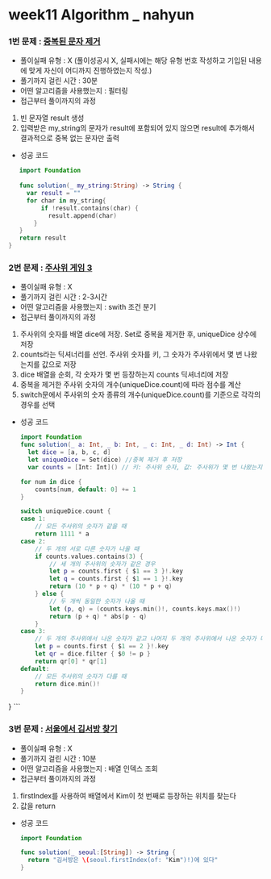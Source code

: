 # week11 Algorithm _ nahyun

### 1번 문제 : [중복된 문자 제거](https://school.programmers.co.kr/learn/courses/30/lessons/120888)
- 풀이실패 유형 : X (풀이성공시 X, 실패시에는 해당 유형 번호 작성하고 기입된 내용에 맞게 자신이 어디까지 진행하였는지 작성.)
- 풀기까지 걸린 시간 : 30분
- 어떤 알고리즘을 사용했는지 : 필터링
- 접근부터 풀이까지의 과정
1. 빈 문자열 result 생성
2. 입력받은 my_string의 문자가 result에 포함되어 있지 않으면 result에 추가해서 결과적으로 중복 없는 문자만 출력
- 성공 코드
 ```swift
    import Foundation
    
    func solution(_ my_string:String) -> String {
      var result = ""
      for char in my_string{
          if !result.contains(char) {
            result.append(char)
        }
    }
    return result
}
  ```

### 2번 문제 : [주사위 게임 3](https://school.programmers.co.kr/learn/courses/30/lessons/181916)
- 풀이실패 유형 : X
- 풀기까지 걸린 시간 : 2-3시간 
- 어떤 알고리즘을 사용했는지 : swith 조건 분기
- 접근부터 풀이까지의 과정 
1. 주사위의 숫자를 배열 dice에 저장. Set로 중복을 제거한 후, uniqueDice 상수에 저장
2. counts라는 딕셔너리를 선언. 주사위 숫자를 키, 그 숫자가 주사위에서 몇 번 나왔는지를 값으로 저장
3. dice 배열을 순회, 각 숫자가 몇 번 등장하는지 counts 딕셔너리에 저장
4. 중복을 제거한 주사위 숫자의 개수(uniqueDice.count)에 따라 점수를 계산
5. switch문에서 주사위의 숫자 종류의 개수(uniqueDice.count)를 기준으로 각각의 경우를 선택
- 성공 코드
    ```swift
    import Foundation
    func solution(_ a: Int, _ b: Int, _ c: Int, _ d: Int) -> Int {
      let dice = [a, b, c, d]
      let uniqueDice = Set(dice) //중복 제거 후 저장
      var counts = [Int: Int]() // 키: 주사위 숫자, 값: 주사위가 몇 번 나왔는지
    
    for num in dice {
        counts[num, default: 0] += 1
    }
    
    switch uniqueDice.count {
    case 1:
        // 모든 주사위의 숫자가 같을 때
        return 1111 * a
    case 2:
        // 두 개의 서로 다른 숫자가 나올 때
        if counts.values.contains(3) {
            // 세 개의 주사위의 숫자가 같은 경우
            let p = counts.first { $1 == 3 }!.key
            let q = counts.first { $1 == 1 }!.key
            return (10 * p + q) * (10 * p + q)
        } else {
            // 두 개씩 동일한 숫자가 나올 때
            let (p, q) = (counts.keys.min()!, counts.keys.max()!)
            return (p + q) * abs(p - q)
        }
    case 3:
        // 두 개의 주사위에서 나온 숫자가 같고 나머지 두 개의 주사위에서 나온 숫자가 다른 경우
        let p = counts.first { $1 == 2 }!.key
        let qr = dice.filter { $0 != p }
        return qr[0] * qr[1]
    default:
        // 모든 주사위의 숫자가 다를 때
        return dice.min()!
    }
}
    ```

### 3번 문제 : [서울에서 김서방 찾기](https://school.programmers.co.kr/learn/courses/30/lessons/12919)
- 풀이실패 유형 : X
- 풀기까지 걸린 시간 : 10분
- 어떤 알고리즘을 사용했는지 : 배열 인덱스 조회
- 접근부터 풀이까지의 과정
1. firstIndex를 사용하여 배열에서 Kim이 첫 번째로 등장하는 위치를 찾는다
2. 값을 return
- 성공 코드
    ```swift
    import Foundation

    func solution(_ seoul:[String]) -> String {
      return "김서방은 \(seoul.firstIndex(of: "Kim")!)에 있다"
  }
    ```

